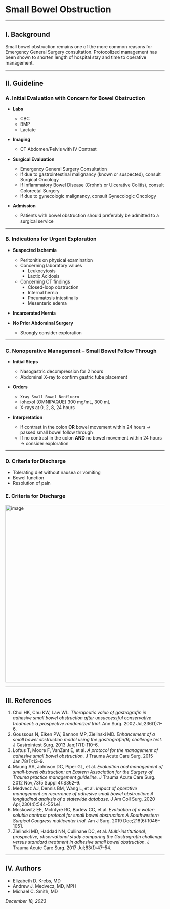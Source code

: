 # Small Bowel Obstruction

---

## I. Background

Small bowel obstruction remains one of the more common reasons for Emergency General Surgery consultation. Protocolized management has been shown to shorten length of hospital stay and time to operative management.

---

## II. Guideline

### A. Initial Evaluation with Concern for Bowel Obstruction

- **Labs**
    
    * CBC  
    * BMP  
    * Lactate

- **Imaging**
    
    * CT Abdomen/Pelvis with IV Contrast

- **Surgical Evaluation**
    
    * Emergency General Surgery Consultation  
    * If due to gastrointestinal malignancy (known or suspected), consult Surgical Oncology  
    * If Inflammatory Bowel Disease (Crohn’s or Ulcerative Colitis), consult Colorectal Surgery  
    * If due to gynecologic malignancy, consult Gynecologic Oncology

- **Admission**
    
    * Patients with bowel obstruction should preferably be admitted to a surgical service

---

### B. Indications for Urgent Exploration

- **Suspected Ischemia**
    
    * Peritonitis on physical examination  
    * Concerning laboratory values  
        * Leukocytosis  
        * Lactic Acidosis  
    * Concerning CT findings  
        * Closed-loop obstruction  
        * Internal hernia  
        * Pneumatosis intestinalis  
        * Mesenteric edema

- **Incarcerated Hernia**

- **No Prior Abdominal Surgery**
    
    * Strongly consider exploration

---

### C. Nonoperative Management – Small Bowel Follow Through

- **Initial Steps**
    
    * Nasogastric decompression for 2 hours  
    * Abdominal X-ray to confirm gastric tube placement

- **Orders**
    
    * `Xray Small Bowel Nonfluoro`  
    * iohexol (OMNIPAQUE) 300 mg/mL, 300 mL  
    * X-rays at 0, 2, 8, 24 hours

- **Interpretation**
    
    * If contrast in the colon **OR** bowel movement within 24 hours → passed small bowel follow through  
    * If no contrast in the colon **AND** no bowel movement within 24 hours → consider exploration

---

### D. Criteria for Discharge

- Tolerating diet without nausea or vomiting  
- Bowel function  
- Resolution of pain

   
### E. Criteria for Discharge

<img width="560" alt="image" src="https://github.com/user-attachments/assets/49166d9d-9876-44ff-8f47-b2759bf6f80a" />

---

## III. References

1. Choi HK, Chu KW, Law WL. *Therapeutic value of gastrografin in adhesive small bowel obstruction after unsuccessful conservative treatment: a prospective randomized trial.* Ann Surg. 2002 Jul;236(1):1–6.  
2. Goussous N, Eiken PW, Bannon MP, Zielinski MD. *Enhancement of a small bowel obstruction model using the gastrografin(R) challenge test.* J Gastrointest Surg. 2013 Jan;17(1):110–6.  
3. Loftus T, Moore F, VanZant E, et al. *A protocol for the management of adhesive small bowel obstruction.* J Trauma Acute Care Surg. 2015 Jan;78(1):13–9.  
4. Maung AA, Johnson DC, Piper GL, et al. *Evaluation and management of small-bowel obstruction: an Eastern Association for the Surgery of Trauma practice management guideline.* J Trauma Acute Care Surg. 2012 Nov;73(5 Suppl 4):S362–9.  
5. Medvecz AJ, Dennis BM, Wang L, et al. *Impact of operative management on recurrence of adhesive small bowel obstruction: A longitudinal analysis of a statewide database.* J Am Coll Surg. 2020 Apr;230(4):544–551.e1.  
6. Moskowitz EE, McIntyre RC, Burlew CC, et al. *Evaluation of a water-soluble contrast protocol for small bowel obstruction: A Southwestern Surgical Congress multicenter trial.* Am J Surg. 2019 Dec;218(6):1046–1051.  
7. Zielinski MD, Haddad NN, Cullinane DC, et al. *Multi-institutional, prospective, observational study comparing the Gastrografin challenge versus standard treatment in adhesive small bowel obstruction.* J Trauma Acute Care Surg. 2017 Jul;83(1):47–54.

---

## IV. Authors

- Elizabeth D. Krebs, MD  
- Andrew J. Medvecz, MD, MPH  
- Michael C. Smith, MD  

*December 18, 2023*
